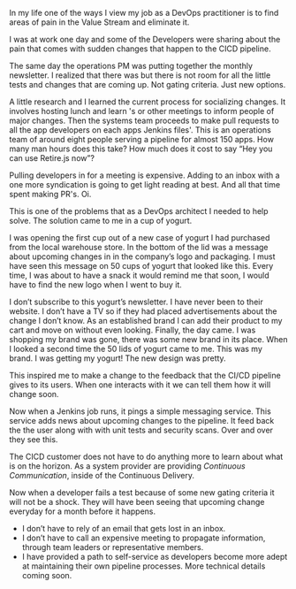 In my life one of the ways I view my job as a DevOps practitioner is to find areas of pain in the Value Stream and eliminate it.

I was at work one day and some of the Developers were sharing about the pain that comes with sudden changes that happen to the CICD pipeline. 

The same day the operations PM was putting together the monthly newsletter. I realized that there was  but there is not room for all the little tests and changes that are coming up. Not gating criteria. Just new options.

A little research and I learned the current process for socializing changes. It involves hosting lunch and learn 's or other meetings to inform people of major changes. 
Then the systems team proceeds to make pull requests to all the app developers on each apps Jenkins files'. This is an operations team of around eight people serving a pipeline for almost 150 apps. How many man hours does this take? How much does it cost to say “Hey you can use Retire.js now”?

Pulling developers in for a meeting is expensive. Adding to an inbox with a one more syndication is going to get light reading at best. And all that time spent making PR's. Oi.

This is one of the problems that as a DevOps architect I needed to help solve. The solution came to me in a cup of yogurt.

I was opening the first cup out of a new case of yogurt I had purchased from the local warehouse store. In the bottom of the lid was a message about upcoming changes in in the company’s logo and packaging. I must have seen this message  on 50 cups of yogurt that looked like this. Every time, I was about to have a snack it would remind me that soon, I would have to find the new logo when I went to buy it.

I don’t subscribe to this yogurt’s newsletter. I have never been to their website. I don’t have a TV so if they had placed advertisements about the change I don’t know. As an established brand I can add their product to my cart and move on without even looking. Finally, the day came. I was shopping my brand was gone, there was some new brand in its place. When I looked a second time the 50 lids of yogurt came to me. This was my brand. I was getting my yogurt! The new design was pretty.

This inspired me to make a change to the feedback that the CI/CD pipeline gives to its users.  When one interacts with it we can tell them how it will change soon.

Now when a Jenkins job runs, it pings a simple messaging service. This service adds news about upcoming changes to the pipeline. It feed back the the user along with with unit tests and security scans. Over and over they see this.

The CICD customer does not have to do anything more to learn about what is on the horizon. As a system provider are providing _Continuous Communication_, inside of the Continuous Delivery.

Now when a developer fails a test because of some new gating criteria it will not be a shock. They will have been seeing that upcoming change everyday for a month before it happens.

* I don’t have to rely of an email that gets lost in an inbox.
* I don’t have to call an expensive meeting to propagate information, through team leaders or representative members.
* I have provided a path to self-service as developers become more adept at maintaining their own pipeline processes.
More technical details coming soon.
